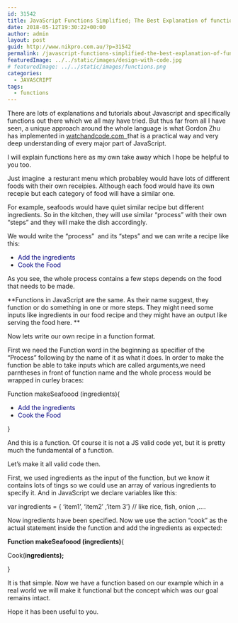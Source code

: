 ```yaml
---
id: 31542
title: JavaScript Functions Simplified; The Best Explanation of functions
date: 2018-05-12T19:30:22+00:00
author: admin
layout: post
guid: http://www.nikpro.com.au/?p=31542
permalink: /javascript-functions-simplified-the-best-explanation-of-functions/
featuredImage: ../../static/images/design-with-code.jpg
# featuredImage: ../../static/images/functions.png
categories:
  - JAVASCRIPT
tags:
  - functions
---
```


There are lots of explanations and tutorials about Javascript and specifically functions out there which we all may have tried. But thus far from all I have seen, a unique approach around the whole language is what Gordon Zhu has implemented in [watchandcode.com  ](http://watchandcode.com)that is a practical way and very deep understanding of every major part of JavaScript.

I will explain functions here as my own take away which I hope be helpful to you too.

Just imagine  a resturant menu which probabley would have lots of different foods with their own receipies. Although each food would have its own recepie but each category of food will have a similar one.

For example, seafoods would have quiet similar recipe but different ingredients. So in the kitchen, they will use similar &#8220;process&#8221; with their own &#8220;steps&#8221; and they will make the dish accordingly.

We would write the &#8220;process&#8221;  and its &#8220;steps&#8221; and we can write a recipe like this:

- <span style="color: #000080;">Add the ingredients</span>
- <span style="color: #000080;">Cook the Food </span>

As you see, the whole process contains a few steps depends on the food that needs to be made.

**Functions in JavaScript are the same. As their name suggest, they function or do something in one or more steps. They might need some inputs like ingredients in our food recipe and they might have an output like serving the food here. **

Now lets write our own recipe in a function format.

First we need the Function word in the beginning as specifier of the &#8220;Process&#8221; following by the name of it as what it does. In order to make the function be able to take inputs which are called arguments,we need parntheses in front of function name and the whole process would be wrapped in curley braces:

Function makeSeafoood (ingredients){

- <span style="color: #000080;">Add the ingredients</span>
- <span style="color: #000080;">Cook the Food </span>

}

And this is a function. Of course it is not a JS valid code yet, but it is pretty much the fundamental of a function.

Let&#8217;s make it all valid code then.

First, we used ingredients as the input of the function, but we know it contains lots of tings so we could use an array of various ingredients to specify it. And in JavaScript we declare variables like this:

var ingredients = { &#8216;item1&#8217;, &#8216;item2&#8242; ,&#8217;item 3&#8217;} // like rice, fish, onion ,&#8230;.

Now ingredients have been specified. Now we use the action &#8220;cook&#8221; as the actual statement inside the function and add the ingredients as expected:

**Function makeSeafoood (ingredients)**{

Cook(**ingredients);**

}

It is that simple. Now we have a function based on our example which in a real world we will make it functional but the concept which was our goal remains intact.

Hope it has been useful to you.
